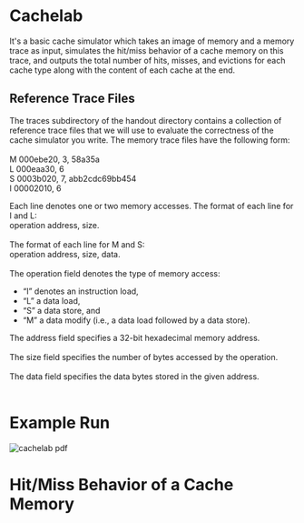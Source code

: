 # Cachelab
It's a basic cache simulator which takes an image of memory and a memory trace as input, simulates
the hit/miss behavior of a cache memory on this trace, and outputs the total number of hits, misses, and evictions for each
cache type along with the content of each cache at the end.
## Reference Trace Files
The traces subdirectory of the handout directory contains a collection of reference trace files that we will use to
evaluate the correctness of the cache simulator you write. The memory trace files have the following form: <br /> <br />
M 000ebe20, 3, 58a35a <br />
L 000eaa30, 6 <br />
S 0003b020, 7, abb2cdc69bb454 <br />
I 00002010, 6 <br />


Each line denotes one or two memory accesses. The format of each line for I and L:<br />
    operation address, size.<br /><br />
The format of each line for M and S:<br />
    operation address, size, data.<br /><br />
The operation field denotes the type of memory access:
- “I” denotes an instruction load,
- “L” a data load,<br />
- “S” a data store, and<br />
- “M” a data modify (i.e., a data load followed by a data store). <br />
 
 The address field specifies a 32-bit hexadecimal memory address.<br /> <br />
 The size field specifies the number of bytes accessed by the operation.<br /> <br />
 The data field specifies the data bytes stored in the given address.<br /> <br />
# Example Run

![cachelab pdf](https://user-images.githubusercontent.com/62245004/97057487-ff262d80-1593-11eb-8534-0f5a04efbb1f.png)

# Hit/Miss Behavior of a Cache Memory
